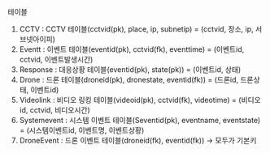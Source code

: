 테이블
1. CCTV : CCTV 테이블(cctvid(pk), place, ip, subnetip) = (cctvid, 장소, ip, 서브넷아이피)
2. Eventt : 이벤트 테이블(eventid(pk), cctvid(fk), eventtime) = (이벤트id, cctvid, 이벤트발생시간)
3. Response : 대응상황 테이블(eventid(pk), state(pk)) = (이벤트id, 상태)
4. Drone : 드론 테이블(droneid(pk), dronestate, eventid(fk)) = (드론id, 드론상태, 이벤트id)
5. Videolink : 비디오 링킹 테이블(videoid(pk), cctvid(fk), videotime) = (비디오id, cctvid, 비디오시간)
6. Systemevent : 시스템 이벤트 테이블(Seventid(pk), eventname, eventstate) = (시스템이벤트id, 이벤트명, 이벤트상황)
7. DroneEvent : 드론 이벤트 테이블(droneid(fk), eventid(fk)) -> 모두가 기본키